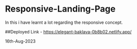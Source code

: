 # Responsive-Landing-Page
In this i have learnt a lot regarding the responsive concept.

##Deployed Link - https://elegant-baklava-0b8b02.netlify.app/

16th-Aug-2023
